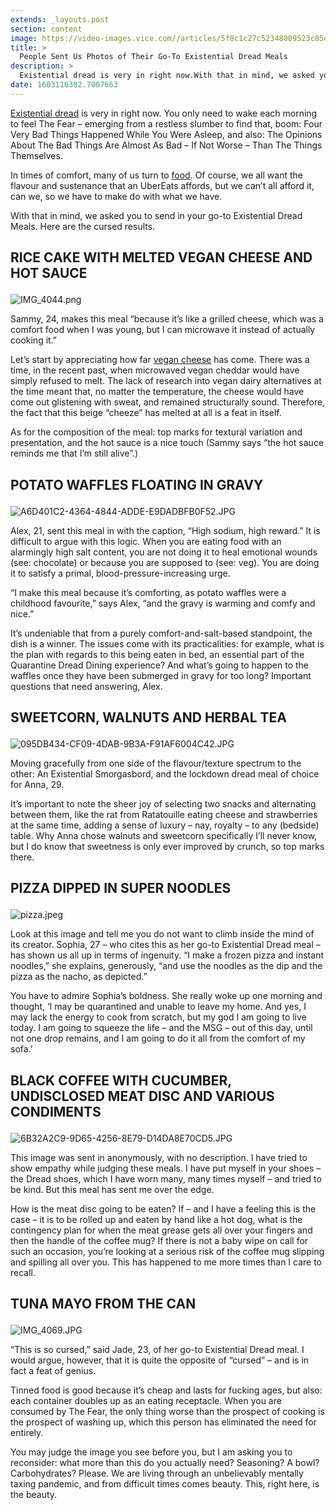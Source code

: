 ```yaml
--- 
extends: _layouts.post 
section: content 
image: https://video-images.vice.com//articles/5f8c1c27c52348009523c85e/lede/1603096628565-a6d401c2-4364-4844-adde-e9dadbfb0f52.jpeg?image-resize-opts=Y3JvcD0wLjk5Nzc3Nzc3Nzc3Nzc3Nzh4dzoxeGg7Y2VudGVyLGNlbnRlciZyZXNpemU9MTIwMDoqJnJlc2l6ZT0xMjAwOio 
title: > 
  People Sent Us Photos of Their Go-To Existential Dread Meals 
description: > 
  Existential dread is very in right now.With that in mind, we asked you to send in your go-to Existential Dread Meals.SWEETCORN, WALNUTS AND HERBAL TEAMoving gracefully from one side of the flavour/texture spectrum to the other: An Existential Smorgasbord, and the lockdown dread meal of choice for Anna, 29.Sophia, 27 – who cites this as her go-to Existential Dread meal – has shown us all up in terms of ingenuity.TUNA MAYO FROM THE CAN“This is so cursed,” said Jade, 23, of her go-to Existential Dread meal. 
date: 1603116302.7007663 
--- 
```

<div><span class="abc__textblock size--article"><p><a href="https://www.vice.com/en/topic/existential-dread">Existential dread</a> is very in right now. You only need to wake each morning to feel The Fear &#8211; emerging from a restless slumber to find that, boom: Four Very Bad Things Happened While You Were Asleep, and also: The Opinions About The Bad Things Are Almost As Bad &#8211; If Not Worse &#8211; Than The Things Themselves.</p>
</span><span class="abc__textblock size--article"><p>In times of comfort, many of us turn to <a href="https://www.vice.com/en/topic/food">food</a>. Of course, we all want the flavour and sustenance that an UberEats affords, but we can&#8217;t all afford it, can we, so we have to make do with what we have. </p>
</span><p></p><span class="abc__textblock size--article"><p>With that in mind, we asked you to send in your go-to Existential Dread Meals. Here are the cursed results.</p>
</span><h2 class="article__body-heading__heading heading2"><span><p>RICE CAKE WITH MELTED VEGAN CHEESE AND HOT SAUCE</p>
</span></h2><img class="responsive-image__img" alt="IMG_4044.png"><span class="abc__textblock size--article"><p>Sammy, 24, makes this meal &#8220;because it&#8217;s like a grilled cheese, which was a comfort food when I was young, but I can microwave it instead of actually cooking it.&#8221;</p>
</span><span class="abc__textblock size--article"><p>Let&#8217;s start by appreciating how far <a href="https://www.vice.com/en/topic/vegan-cheese">vegan cheese</a> has come. There was a time, in the recent past, when microwaved vegan cheddar would have simply refused to melt. The lack of research into vegan dairy alternatives at the time meant that, no matter the temperature, the cheese would have come out glistening with sweat, and remained structurally sound. Therefore, the fact that this beige &#8220;cheeze&#8221; has melted at all is a feat in itself.</p>
</span><span class="abc__textblock size--article"><p>As for the composition of the meal: top marks for textural variation and presentation, and the hot sauce is a nice touch (Sammy says &#8220;the hot sauce reminds me that I&#8217;m still alive&#8221;.)</p>
</span><h2 class="article__body-heading__heading heading2"><span><p>POTATO WAFFLES FLOATING IN GRAVY</p>
</span></h2><img class="responsive-image__img" alt="A6D401C2-4364-4844-ADDE-E9DADBFB0F52.JPG"><span class="abc__textblock size--article"><p>Alex, 21, sent this meal in with the caption, &#8220;High sodium, high reward.&#8221; It is difficult to argue with this logic. When you are eating food with an alarmingly high salt content, you are not doing it to heal emotional wounds (see: chocolate) or because you are supposed to (see: veg). You are doing it to satisfy a primal, blood-pressure-increasing urge.</p>
</span><span class="abc__textblock size--article"><p>&#8220;I make this meal because it&#8217;s comforting, as potato waffles were a childhood favourite,&#8221; says Alex, &#8220;and the gravy is warming and comfy and nice.&#8221; </p>
</span><span class="abc__textblock size--article"><p>It&#8217;s undeniable that from a purely comfort-and-salt-based standpoint, the dish is a winner. The issues come with its practicalities: for example, what is the plan with regards to this being eaten in bed, an essential part of the Quarantine Dread Dining experience? And what&#8217;s going to happen to the waffles once they have been submerged in gravy for too long? Important questions that need answering, Alex.</p>
</span><h2 class="article__body-heading__heading heading2"><span><p>SWEETCORN, WALNUTS AND HERBAL TEA</p>
</span></h2><img class="responsive-image__img" alt="095DB434-CF09-4DAB-9B3A-F91AF6004C42.JPG"><span class="abc__textblock size--article"><p>Moving gracefully from one side of the flavour/texture spectrum to the other: An Existential Smorgasbord, and the lockdown dread meal of choice for Anna, 29. </p>
</span><span class="abc__textblock size--article"><p>It&#8217;s important to note the sheer joy of selecting two snacks and alternating between them, like the rat from Ratatouille eating cheese and strawberries at the same time, adding a sense of luxury &#8211; nay, royalty &#8211; to any (bedside) table. Why Anna chose walnuts and sweetcorn specifically I&#8217;ll never know, but I do know that sweetness is only ever improved by crunch, so top marks there.</p>
</span><h2 class="article__body-heading__heading heading2"><span><p>PIZZA DIPPED IN SUPER NOODLES</p>
</span></h2><img class="responsive-image__img" alt="pizza.jpeg"><span class="abc__textblock size--article"><p>Look at this image and tell me you do not want to climb inside the mind of its creator. Sophia, 27 &#8211; who cites this as her go-to Existential Dread meal &#8211; has shown us all up in terms of ingenuity. &#8220;I make a frozen pizza and instant noodles,&#8221; she explains, generously, &#8220;and use the noodles as the dip and the pizza as the nacho, as depicted.&#8221;</p>
</span><span class="abc__textblock size--article"><p>You have to admire Sophia&#8217;s boldness. She really woke up one morning and thought, &#8216;I may be quarantined and unable to leave my home. And yes, I may lack the energy to cook from scratch, but my god I am going to live today. I am going to squeeze the life &#8211; and the MSG &#8211; out of this day, until not one drop remains, and I am going to do it all from the comfort of my sofa.&#8217;</p>
</span><h2 class="article__body-heading__heading heading2"><span><p>BLACK COFFEE WITH CUCUMBER, UNDISCLOSED MEAT DISC AND VARIOUS CONDIMENTS</p>
</span></h2><img class="responsive-image__img" alt="6B32A2C9-9D65-4256-8E79-D14DA8E70CD5.JPG"><span class="abc__textblock size--article"><p>This image was sent in anonymously, with no description. I have tried to show empathy while judging these meals. I have put myself in your shoes &#8211; the Dread shoes, which I have worn many, many times myself &#8211; and tried to be kind. But this meal has sent me over the edge.</p>
</span><span class="abc__textblock size--article"><p>How is the meat disc going to be eaten? If &#8211; and I have a feeling this is the case &#8211; it is to be rolled up and eaten by hand like a hot dog, what is the contingency plan for when the meat grease gets all over your fingers and then the handle of the coffee mug? If there is not a baby wipe on call for such an occasion, you&#8217;re looking at a serious risk of the coffee mug slipping and spilling all over you. This has happened to me more times than I care to recall. </p>
</span><h2 class="article__body-heading__heading heading2"><span><p>TUNA MAYO FROM THE CAN</p>
</span></h2><img class="responsive-image__img" alt="IMG_4069.JPG"><span class="abc__textblock size--article"><p>&#8220;This is so cursed,&#8221; said Jade, 23, of her go-to Existential Dread meal. I would argue, however, that it is quite the opposite of &#8220;cursed&#8221; &#8211; and is in fact a feat of genius.</p>
</span><span class="abc__textblock size--article"><p>Tinned food is good because it&#8217;s cheap and lasts for fucking ages, but also: each container doubles up as an eating receptacle. When you are consumed by The Fear, the only thing worse than the prospect of cooking is the prospect of washing up, which this person has eliminated the need for entirely.</p>
</span><span class="abc__textblock size--article"><p>You may judge the image you see before you, but I am asking you to reconsider: what more than this do you actually need? Seasoning? A bowl? Carbohydrates? Please. We are living through an unbelievably mentally taxing pandemic, and from difficult times comes beauty. This, right here, is the beauty. </p>
</span></div>